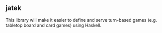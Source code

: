 ## jatek

This library will make it easier to define and serve turn-based games
(e.g. tabletop board and card games) using Haskell. 